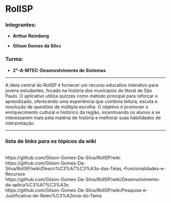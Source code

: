 <h1>RollSP</h1>
<h3>Integrantes:</h3>
<ul>
  <li>
    <p><b>Arthur Reimberg</b></p>
  </li>
  <li>
    <p><b>Gilson Gomes da Silv</b>a</p>
  </li>
</ul>

<h3>Turma:</h3>
<ul>
  <li>
    <p><b>2°-A-MTEC-Desenvolvimento de Sistemas</b></p>
  </li>
</ul>


<hr>

<p>A ideia central do RollSP é fornecer um recurso educativo interativo para jovens estudantes, focado na história dos municípios do litoral de São Paulo. O aplicativo utiliza quizzes como método principal para reforçar o aprendizado, oferecendo uma experiência que combina leitura, escuta e resolução de questões de múltipla escolha. O objetivo é promover o enriquecimento cultural e histórico da região, incentivando os alunos a se interessarem mais pela matéria de história e melhorar suas habilidades de interpretação.
</p>

<hr>
<h3>lista de links para os tópicos da wiki</h3>

<br>
https://github.com/Gilson-Gomes-Da-Silva/RollSP/wiki
<br>
https://github.com/Gilson-Gomes-Da-Silva/RollSP/wiki/Descri%C3%A7%C3%A3o-das-Telas,-Funcionalidades-e-Recursos
<br>
https://github.com/Gilson-Gomes-Da-Silva/RollSP/wiki/Desenvolvimento-da-aplica%C3%A7%C3%A3o
<br>
https://github.com/Gilson-Gomes-Da-Silva/RollSP/wiki/Pesquisa-e-Justificativa-de-Relev%C3%A2ncia-do-Tema
